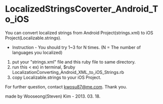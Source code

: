 LocalizedStringsCoverter_Android_To_iOS
=======================================

You can convert localized strings from Android Project(strings.xml) to iOS Project(Localizable.strings).


* Instruction - You should try 1~3 for N times. (N = The number of languages you localized)
  
1. put your "strings.xml" file and this ruby file to same directory. 
2. run this < ex) in terminal, $ruby LocalizationConverting_Android_XML_to_iOS_Strings.rb
3. copy Localizable.strings to your iOS Project.
  

For further question, contact kwosu87@me.com. 
Thank you.

made by Wooseong(Steven) Kim - 2013. 03. 18.
